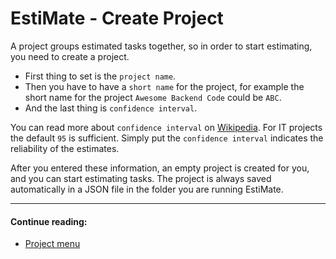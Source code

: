 # EstiMate - Create Project

A project groups estimated tasks together, so in order to start estimating, you need to create a project.
* First thing to set is the `project name`.
* Then you have to have a `short name` for the project, for example the short name for the project `Awesome Backend Code` could be `ABC`.
* And the last thing is `confidence interval`.

You can read more about `confidence interval` on [Wikipedia](https://en.wikipedia.org/wiki/Confidence_interval).
For IT projects the default `95` is sufficient.
Simply put the `confidence interval` indicates the reliability of the estimates.

After you entered these information, an empty project is created for you, and you can start estimating tasks.
The project is always saved automatically in a JSON file in the folder you are running EstiMate.

---
#### Continue reading:
* [Project menu](./project-menu.md)

